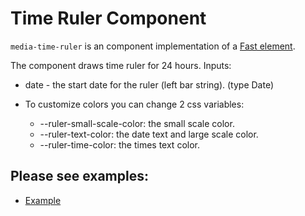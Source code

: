 # Time Ruler Component

`media-time-ruler` is an component implementation of a [Fast element](https://www.fast.design/).

The component draws time ruler for 24 hours.
Inputs:

-   date - the start date for the ruler (left bar string). (type Date)

-   To customize colors you can change 2 css variables:
    -   --ruler-small-scale-color: the small scale color.
    -   --ruler-text-color: the date text and large scale color.
    -   --ruler-time-color: the times text color.

## Please see examples:

-   [Example](./examples/example.html)

